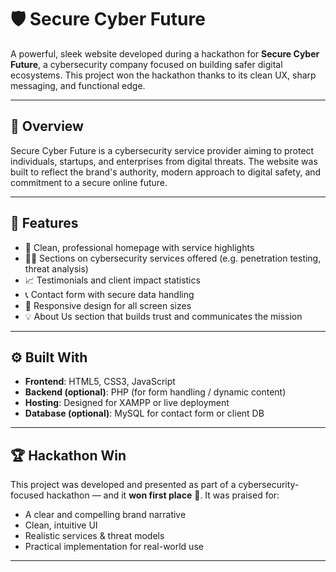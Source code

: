 # 🛡️ Secure Cyber Future

A powerful, sleek website developed during a hackathon for **Secure Cyber Future**, a cybersecurity company focused on building safer digital ecosystems. This project won the hackathon thanks to its clean UX, sharp messaging, and functional edge.

---

## 🚀 Overview

Secure Cyber Future is a cybersecurity service provider aiming to protect individuals, startups, and enterprises from digital threats. The website was built to reflect the brand's authority, modern approach to digital safety, and commitment to a secure online future.

---

## 🧠 Features

- 🔐 Clean, professional homepage with service highlights
- 🧑‍💻 Sections on cybersecurity services offered (e.g. penetration testing, threat analysis)
- 📈 Testimonials and client impact statistics
- 📞 Contact form with secure data handling
- 📲 Responsive design for all screen sizes
- 💡 About Us section that builds trust and communicates the mission

---

## ⚙️ Built With

- **Frontend**: HTML5, CSS3, JavaScript  
- **Backend (optional)**: PHP (for form handling / dynamic content)  
- **Hosting**: Designed for XAMPP or live deployment  
- **Database (optional)**: MySQL for contact form or client DB

---

## 🏆 Hackathon Win

This project was developed and presented as part of a cybersecurity-focused hackathon — and it **won first place** 🏅. It was praised for:

- A clear and compelling brand narrative
- Clean, intuitive UI
- Realistic services & threat models
- Practical implementation for real-world use

---
